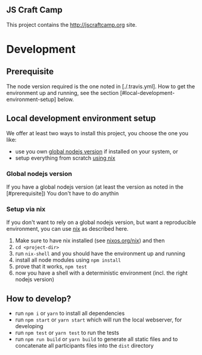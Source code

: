 ## JS Craft Camp

This project contains the http://jscraftcamp.org site.

# Development

## Prerequisite

The node version required is the one noted in [./.travis.yml].
How to get the environment up and running, see the section [#local-development-environment-setup] below.

## Local development environment setup

We offer at least two ways to install this project, you choose the one you like:
- use you own [global nodejs version](#global-nodejs-version) if installed on your system, or
- setup everything from scratch [using nix](#setup-via-nix)

### Global nodejs version

If you have a global nodejs version (at least the version as noted in the [#prerequisite])
You don't have to do anythin

### Setup via nix

If you don't want to rely on a global nodejs version, but want a reproducible environment,
you can use [nix] as described here.

1) Make sure to have nix installed (see [nixos.org/nix][nix]) and then
1) `cd <project-dir>`
1) run `nix-shell` and you should have the environment up and running
1) install all node modules using `npm install`
1) prove that it works, `npm test`
1) now you have a shell with a deterministic environment (incl. the right nodejs version)

[nix]: http://nixos.org/nix/


## How to develop?

- run `npm i` or `yarn` to install all dependencies
- run `npm start` or `yarn start` which will run the local webserver, for developing
- run `npm test` or `yarn test` to run the tests
- run `npm run build` or `yarn build` to generate all static files and to concatenate all participants files into the `dist` directory


